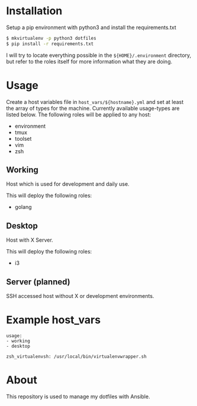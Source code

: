 # Installation
Setup a pip environment with python3 and install the requirements.txt

```bash
$ mkvirtualenv -p python3 dotfiles
$ pip install -r requirements.txt

```

I will try to locate everything possible in the `${HOME}/.environment`
directory, but refer to the roles itself for more information what they are
doing.

# Usage
Create a host variables file in `host_vars/${hostname}.yml` and set at least the
array of types for the machine. Currently available usage-types are listed
below. The following roles will be applied to any host:

* environment
* tmux
* toolset
* vim
* zsh

## Working
Host which is used for development and daily use.

This will deploy the following roles:

* golang


## Desktop
Host with X Server.

This will deploy the following roles:

* i3


## Server (planned)
SSH accessed host without X or development environments.


# Example host\_vars

```
usage:
- working
- desktop

zsh_virtualenvsh: /usr/local/bin/virtualenvwrapper.sh
```

# About
This repository is used to manage my dotfiles with Ansible.
